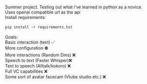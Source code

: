 Summer project. Testing out what i've learned in python as a novice.\
Uses openai compatible url as the api\
Install requirements:\
\
``
pip install -r requirements.txt
``
\
\
Goals:\
Basic interaction (text) ✅\
More configuration ⛔\
More interactions (Random Dms) ❌\
Speech to text (Faster Whisper)❌\
Text to speech (Alltalk/kokoro) ❌\
Full VC capabilities ❌\
Some sort of avatar facecam (Vtube studio etc.) ❌


